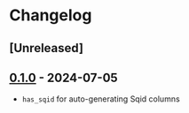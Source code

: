 # Changelog

## [Unreleased]

## [0.1.0](https://github.com/tbhb/sqids-rails/releases/tag/v0.1.0) - 2024-07-05

- `has_sqid` for auto-generating Sqid columns
